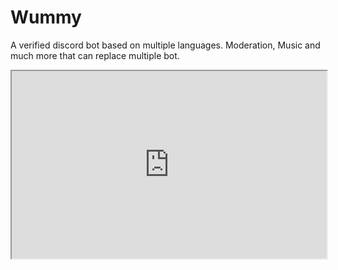 # Wummy
 A verified discord bot based on multiple languages. Moderation, Music and much more that can replace multiple bot.
 <iframe src="https://docs.wummy.me" width="100%" height="300">
  <p>Your browser does not support iframes.</p>
</iframe>

